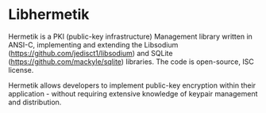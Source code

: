 # Libhermetik

Hermetik is a PKI (public-key infrastructure) Management library written in ANSI-C, implementing and extending the Libsodium  (https://github.com/jedisct1/libsodium) and SQLite (https://github.com/mackyle/sqlite) libraries. The code is open-source, ISC license.

Hermetik allows developers to implement public-key encryption within their application - without requiring extensive knowledge of keypair management and distribution.

